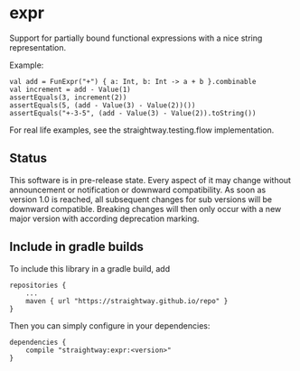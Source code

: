 # expr

Support for partially bound functional expressions with a nice string representation.

Example:

    val add = FunExpr("+") { a: Int, b: Int -> a + b }.combinable
    val increment = add - Value(1)
    assertEquals(3, increment(2))
    assertEquals(5, (add - Value(3) - Value(2))())
    assertEquals("+-3-5", (add - Value(3) - Value(2)).toString())

For real life examples, see the straightway.testing.flow implementation.

## Status

This software is in pre-release state. Every aspect of it may change without announcement or
notification or downward compatibility. As soon as version 1.0 is reached, all subsequent changes
for sub versions will be downward compatible. Breaking changes will then only occur with a new
major version with according deprecation marking.

## Include in gradle builds

To include this library in a gradle build, add

    repositories {
        ...
        maven { url "https://straightway.github.io/repo" }
    }

Then you can simply configure in your dependencies:

    dependencies {
        compile "straightway:expr:<version>"
    }
